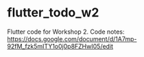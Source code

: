 # flutter_todo_w2

Flutter code for Workshop 2. Code notes:
https://docs.google.com/document/d/1A7mp-92fM_fzk5mITY1o0j0p8FZHwI05/edit
